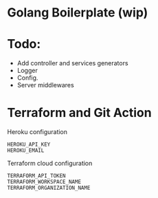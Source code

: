 # Golang Boilerplate (wip)

# Todo:
- Add controller and services generators
- Logger
- Config.
- Server middlewares


# Terraform and Git Action

Heroku configuration
```
HEROKU_API_KEY
HEROKU_EMAIL
```

Terraform cloud configuration
```
TERRAFORM_API_TOKEN
TERRAFORM_WORKSPACE_NAME
TERRAFORM_ORGANIZATION_NAME
```